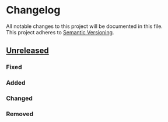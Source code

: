 # Changelog
All notable changes to this project will be documented in this file.  
This project adheres to [Semantic Versioning](http://semver.org/).

## [Unreleased][]

### Fixed

### Added

### Changed

### Removed


[Unreleased]: https://github.com/Gear95/SmartLocker
[0.1.0]: https://github.com/Gear95/SmartLocker/compare/v0.1.0...v0.2.0

